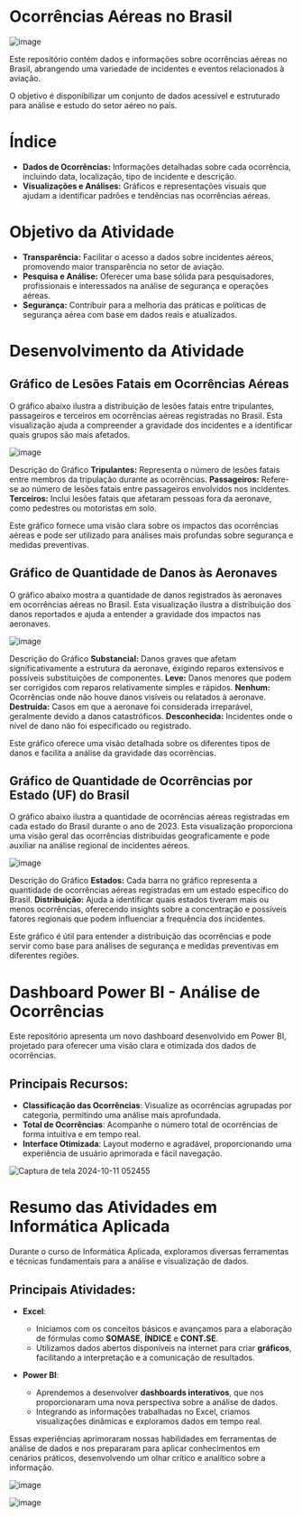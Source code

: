 # Ocorrências Aéreas no Brasil
![image](https://github.com/user-attachments/assets/a78e4861-ec70-490c-9792-1b892c5b2bb4)

Este repositório contém dados e informações sobre ocorrências aéreas no Brasil, abrangendo uma variedade de incidentes e eventos relacionados à aviação. 

O objetivo é disponibilizar um conjunto de dados acessível e estruturado para análise e estudo do setor aéreo no país.

# Índice

* **Dados de Ocorrências:** Informações detalhadas sobre cada ocorrência, incluindo data, localização, tipo de incidente e descrição.
* **Visualizações e Análises:** Gráficos e representações visuais que ajudam a identificar padrões e tendências nas ocorrências aéreas.

# Objetivo da Atividade
* **Transparência:** Facilitar o acesso a dados sobre incidentes aéreos, promovendo maior transparência no setor de aviação.
* **Pesquisa e Análise:** Oferecer uma base sólida para pesquisadores, profissionais e interessados na análise de segurança e operações aéreas.
* **Segurança:** Contribuir para a melhoria das práticas e políticas de segurança aérea com base em dados reais e atualizados.

# Desenvolvimento da Atividade

## Gráfico de Lesões Fatais em Ocorrências Aéreas
O gráfico abaixo ilustra a distribuição de lesões fatais entre tripulantes, passageiros e terceiros em ocorrências aéreas registradas no Brasil. Esta visualização ajuda a compreender a gravidade dos incidentes e a identificar quais grupos são mais afetados.

![image](https://github.com/user-attachments/assets/e7414e09-59f0-4305-9c23-877a78e0a2cf)

Descrição do Gráfico
**Tripulantes:** Representa o número de lesões fatais entre membros da tripulação durante as ocorrências.
**Passageiros:** Refere-se ao número de lesões fatais entre passageiros envolvidos nos incidentes.
**Terceiros:** Inclui lesões fatais que afetaram pessoas fora da aeronave, como pedestres ou motoristas em solo.

Este gráfico fornece uma visão clara sobre os impactos das ocorrências aéreas e pode ser utilizado para análises mais profundas sobre segurança e medidas preventivas.

## Gráfico de Quantidade de Danos às Aeronaves
O gráfico abaixo mostra a quantidade de danos registrados às aeronaves em ocorrências aéreas no Brasil. Esta visualização ilustra a distribuição dos danos reportados e ajuda a entender a gravidade dos impactos nas aeronaves.

![image](https://github.com/user-attachments/assets/a3bf1e76-088f-4d68-aaad-e0c7e41eb531)

Descrição do Gráfico
**Substancial:** Danos graves que afetam significativamente a estrutura da aeronave, exigindo reparos extensivos e possíveis substituições de componentes.
**Leve:** Danos menores que podem ser corrigidos com reparos relativamente simples e rápidos.
**Nenhum:** Ocorrências onde não houve danos visíveis ou relatados à aeronave.
**Destruída:** Casos em que a aeronave foi considerada irreparável, geralmente devido a danos catastróficos.
**Desconhecida:** Incidentes onde o nível de dano não foi especificado ou registrado.

Este gráfico oferece uma visão detalhada sobre os diferentes tipos de danos e facilita a análise da gravidade das ocorrências.

## Gráfico de Quantidade de Ocorrências por Estado (UF) do Brasil
O gráfico abaixo ilustra a quantidade de ocorrências aéreas registradas em cada estado do Brasil durante o ano de 2023. Esta visualização proporciona uma visão geral das ocorrências distribuídas geograficamente e pode auxiliar na análise regional de incidentes aéreos.

![image](https://github.com/user-attachments/assets/f2ce3442-8c5e-4c14-94e1-debb71d209bf)

Descrição do Gráfico
**Estados:** Cada barra no gráfico representa a quantidade de ocorrências aéreas registradas em um estado específico do Brasil.
**Distribuição:** Ajuda a identificar quais estados tiveram mais ou menos ocorrências, oferecendo insights sobre a concentração e possíveis fatores regionais que podem influenciar a frequência dos incidentes.

Este gráfico é útil para entender a distribuição das ocorrências e pode servir como base para análises de segurança e medidas preventivas em diferentes regiões.

# Dashboard Power BI - Análise de Ocorrências

Este repositório apresenta um novo dashboard desenvolvido em Power BI, projetado para oferecer uma visão clara e otimizada dos dados de ocorrências.

## Principais Recursos:
- **Classificação das Ocorrências**: Visualize as ocorrências agrupadas por categoria, permitindo uma análise mais aprofundada.
- **Total de Ocorrências**: Acompanhe o número total de ocorrências de forma intuitiva e em tempo real.
- **Interface Otimizada**: Layout moderno e agradável, proporcionando uma experiência de usuário aprimorada e fácil navegação.

![Captura de tela 2024-10-11 052455](https://github.com/user-attachments/assets/6988553c-20ea-4a28-82b1-dcd5753cb132)

# Resumo das Atividades em Informática Aplicada

Durante o curso de Informática Aplicada, exploramos diversas ferramentas e técnicas fundamentais para a análise e visualização de dados. 

## Principais Atividades:

- **Excel**: 
  - Iniciamos com os conceitos básicos e avançamos para a elaboração de fórmulas como **SOMASE**, **ÍNDICE** e **CONT.SE**. 
  - Utilizamos dados abertos disponíveis na internet para criar **gráficos**, facilitando a interpretação e a comunicação de resultados.

- **Power BI**: 
  - Aprendemos a desenvolver **dashboards interativos**, que nos proporcionaram uma nova perspectiva sobre a análise de dados.
  - Integrando as informações trabalhadas no Excel, criamos visualizações dinâmicas e exploramos dados em tempo real.

Essas experiências aprimoraram nossas habilidades em ferramentas de análise de dados e nos prepararam para aplicar conhecimentos em cenários práticos, desenvolvendo um olhar crítico e analítico sobre a informação.

![image](https://github.com/user-attachments/assets/e9ff2701-2cb9-4aee-8194-62d15a4200d4)

![image](https://github.com/user-attachments/assets/09c0a09a-696b-49d0-bf6d-3fb355cb5aaf)


